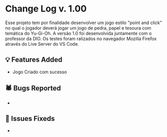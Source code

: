 # Change Log v. 1.00

Esse projeto tem por finalidade desenvolver um jogo estilo "point and click" no qual o jogador deverá jogar um jogo de pedra, papel e tesoura com temática do Yu-Gi-Oh. A versão 1.0 foi desenvolvida juntamente com o professor da DIO. Os testes foram ralizados no navegador Mozilla Firefox através do Live Server do VS Code.

## 💡 Features Added

- Jogo Criado com sucesso
  

## 🕷️ Bugs Reported

- 

## 🔧 Issues Fixeds

-
